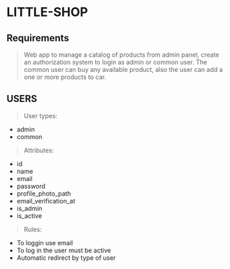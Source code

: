 # LITTLE-SHOP

## Requirements

> Web app to manage a catalog of products from admin panel, create an authorization system to login as admin or common user. The common user can buy any available product, also the user can add a one or more products to car.

## USERS

> User types:
- admin
- common

> Attributes:
- id
- name
- email
- password
- profile_photo_path
- email_verification_at
- is_admin
- is_active

> Rules:
- To loggin use email
- To log in the user must be active
- Automatic redirect by type of user
